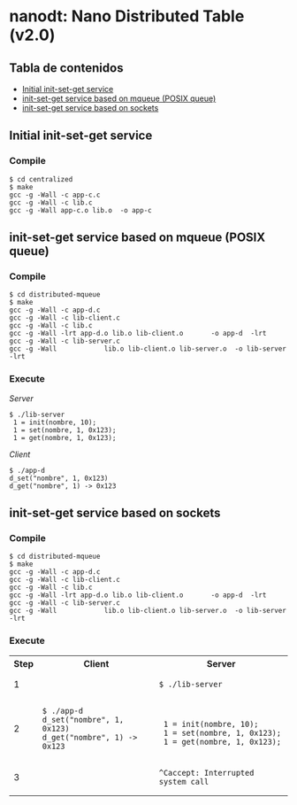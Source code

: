# nanodt: Nano Distributed Table (v2.0)

## Tabla de contenidos
  * [Initial init-set-get service](#initial-init-set-get-service)
  * [init-set-get service based on mqueue (POSIX queue)](#init-set-get-service-based-on-mqueue-posix-queue)
  * [init-set-get service based on sockets](#init-set-get-service-based-on-sockets)


## Initial init-set-get service

### Compile 

```
$ cd centralized
$ make
gcc -g -Wall -c app-c.c
gcc -g -Wall -c lib.c
gcc -g -Wall app-c.o lib.o  -o app-c
```

## init-set-get service based on mqueue (POSIX queue)

### Compile 

```
$ cd distributed-mqueue
$ make
gcc -g -Wall -c app-d.c
gcc -g -Wall -c lib-client.c
gcc -g -Wall -c lib.c
gcc -g -Wall -lrt app-d.o lib.o lib-client.o       -o app-d  -lrt
gcc -g -Wall -c lib-server.c
gcc -g -Wall            lib.o lib-client.o lib-server.o  -o lib-server  -lrt
```

### Execute 

*Server*

```
$ ./lib-server
 1 = init(nombre, 10);
 1 = set(nombre, 1, 0x123);
 1 = get(nombre, 1, 0x123);
```

*Client*

```
$ ./app-d
d_set("nombre", 1, 0x123)
d_get("nombre", 1) -> 0x123
```

## init-set-get service based on sockets

### Compile 

```
$ cd distributed-mqueue
$ make
gcc -g -Wall -c app-d.c
gcc -g -Wall -c lib-client.c
gcc -g -Wall -c lib.c
gcc -g -Wall -lrt app-d.o lib.o lib-client.o       -o app-d  -lrt
gcc -g -Wall -c lib-server.c
gcc -g -Wall            lib.o lib-client.o lib-server.o  -o lib-server  -lrt
```

### Execute 

<html>
<table>
<tr><th>Step</th><th>Client</th><th>Server</th></tr>
<tr>
<td>1</td>
<td></td>
<td>
 
```
$ ./lib-server
```
 
</td>
</tr>

<tr>
<td>2</td>
<td>

```
$ ./app-d
d_set("nombre", 1, 0x123)
d_get("nombre", 1) -> 0x123
```

</td>
<td>
 
```

 1 = init(nombre, 10);
 1 = set(nombre, 1, 0x123);
 1 = get(nombre, 1, 0x123);
```
 
</td>
</tr>

<tr>
<td>3</td>
<td></td>
<td>

```
^Caccept: Interrupted system call
```

</td>
</tr>
</table>
</html>

